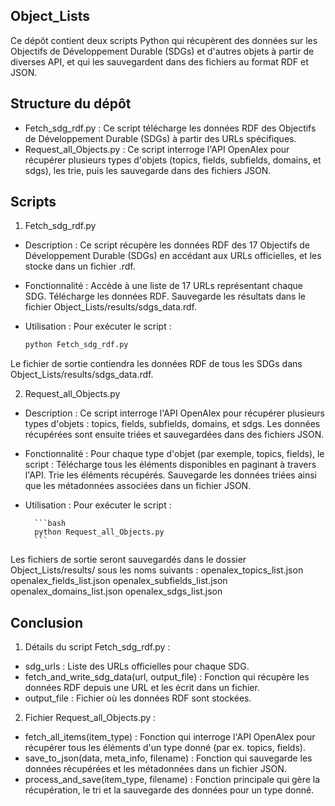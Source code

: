 ## Object_Lists

Ce dépôt contient deux scripts Python qui récupèrent des données sur les Objectifs de Développement Durable (SDGs) et d'autres objets à partir de diverses API, et qui les sauvegardent dans des fichiers au format RDF et JSON.


## Structure du dépôt

- Fetch_sdg_rdf.py : Ce script télécharge les données RDF des Objectifs de Développement Durable (SDGs) à partir des URLs spécifiques.
- Request_all_Objects.py : Ce script interroge l'API OpenAlex pour récupérer plusieurs types d'objets (topics, fields, subfields, domains, et sdgs), les trie, puis les sauvegarde dans des fichiers JSON.


## Scripts

1. Fetch_sdg_rdf.py
- Description :
Ce script récupère les données RDF des 17 Objectifs de Développement Durable (SDGs) en accédant aux URLs officielles, et les stocke dans un fichier .rdf.

- Fonctionnalité :
Accède à une liste de 17 URLs représentant chaque SDG.
Télécharge les données RDF.
Sauvegarde les résultats dans le fichier Object_Lists/results/sdgs_data.rdf.

- Utilisation :
Pour exécuter le script :   

    ```bash
    python Fetch_sdg_rdf.py
    ```

Le fichier de sortie contiendra les données RDF de tous les SDGs dans Object_Lists/results/sdgs_data.rdf.

2. Request_all_Objects.py
- Description :
Ce script interroge l'API OpenAlex pour récupérer plusieurs types d'objets : topics, fields, subfields, domains, et sdgs. Les données récupérées sont ensuite triées et sauvegardées dans des fichiers JSON.

- Fonctionnalité :
Pour chaque type d'objet (par exemple, topics, fields), le script :
Télécharge tous les éléments disponibles en paginant à travers l'API.
Trie les éléments récupérés.
Sauvegarde les données triées ainsi que les métadonnées associées dans un fichier JSON.

- Utilisation :
Pour exécuter le script :

        ```bash
        python Request_all_Objects.py
        ```

Les fichiers de sortie seront sauvegardés dans le dossier Object_Lists/results/ sous les noms suivants :
openalex_topics_list.json
openalex_fields_list.json
openalex_subfields_list.json
openalex_domains_list.json
openalex_sdgs_list.json


## Conclusion

1. Détails du script Fetch_sdg_rdf.py :
- sdg_urls : Liste des URLs officielles pour chaque SDG.
- fetch_and_write_sdg_data(url, output_file) : Fonction qui récupère les données RDF depuis une URL et les écrit dans un fichier.
- output_file : Fichier où les données RDF sont stockées.

2. Fichier Request_all_Objects.py :
- fetch_all_items(item_type) : Fonction qui interroge l'API OpenAlex pour récupérer tous les éléments d'un type donné (par ex. topics, fields).
- save_to_json(data, meta_info, filename) : Fonction qui sauvegarde les données récupérées et les métadonnées dans un fichier JSON.
- process_and_save(item_type, filename) : Fonction principale qui gère la récupération, le tri et la sauvegarde des données pour un type donné.